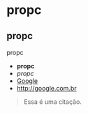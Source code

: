 # propc
## propc
propc
* **propc**
* _propc_
* [Google](http://google.com.br)
* <http://google.com.br>
> Essa é uma citação.

